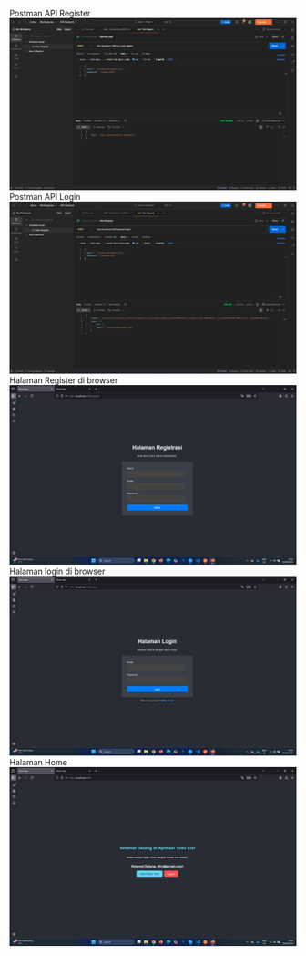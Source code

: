 Postman API Register
![alt text](<Screenshot 2025-09-04 232059.png>)
Postman API Login
![alt text](<Screenshot 2025-09-04 232113.png>)
Halaman Register di browser
![alt text](<Screenshot 2025-09-04 234333.png>)
Halaman login di browser
![alt text](<Screenshot 2025-09-04 234324.png>)
Halaman Home
![alt text](<Screenshot 2025-09-04 234308.png>)